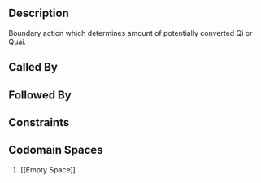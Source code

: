 ## Description

Boundary action which determines amount of potentially converted Qi or Quai.
## Called By

## Followed By

## Constraints

## Codomain Spaces
1. [[Empty Space]]

